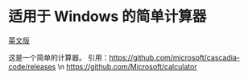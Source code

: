 # 适用于 Windows 的简单计算器

[英文版](./README.md)

这是一个简单的计算器。 引用：https://github.com/microsoft/cascadia-code/releases \n https://github.com/Microsoft/calculator
